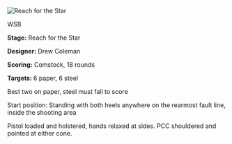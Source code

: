 ![Reach for the Star](https://github.com/bagellord/USPSA-Stages/blob/master/16-20%20rounds/Reach%20for%20the%20Star%20-%2018%20rounds%20-%20Comstock/Reach%20for%20the%20Star.png)

WSB

<b>Stage:</b> Reach for the Star

<b>Designer:</b> Drew Coleman

<b>Scoring:</b> Comstock, 18 rounds

<b>Targets: </b>6 paper, 6 steel

Best two on paper, steel must fall to score

Start position: Standing with both heels anywhere on the rearmost fault line, inside the shooting area

Pistol loaded and holstered, hands relaxed at sides. PCC shouldered and pointed at either cone.
